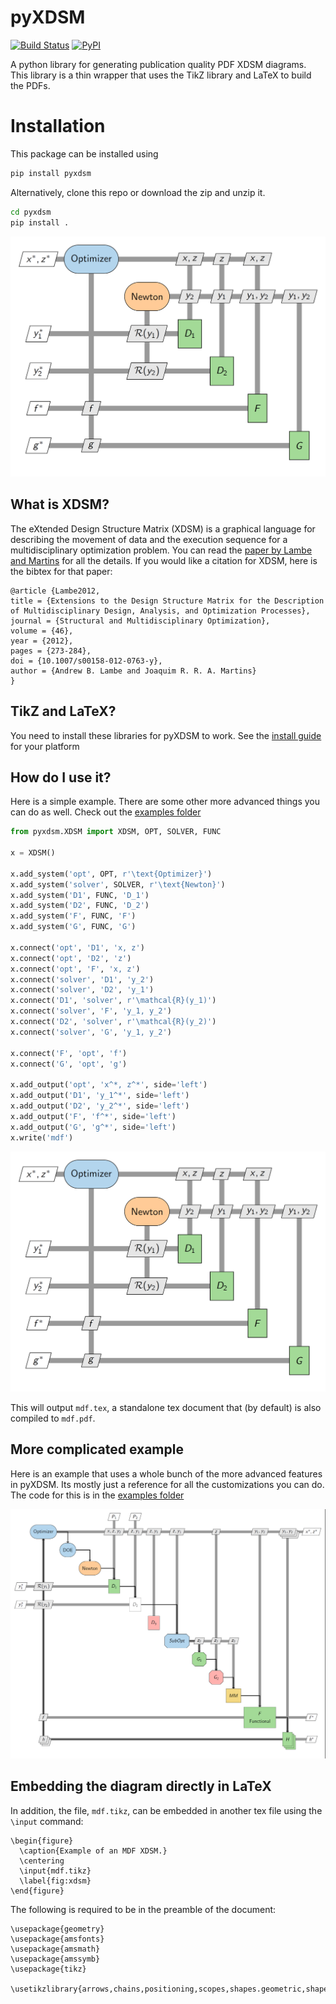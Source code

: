 # pyXDSM
[![Build Status](https://travis-ci.com/mdolab/pyXDSM.svg?branch=master)](https://travis-ci.com/mdolab/pyXDSM)
[![PyPI](https://img.shields.io/pypi/v/pyxdsm)](https://pypi.org/project/pyXDSM/)

A python library for generating publication quality PDF XDSM diagrams.
This library is a thin wrapper that uses the TikZ library and LaTeX to build the PDFs.

# Installation
This package can be installed using 

```bash 
pip install pyxdsm
```

Alternatively, clone this repo or download the zip and unzip it.
```bash 
cd pyxdsm
pip install .
```

![XDSM of MDF](https://github.com/mdolab/pyXDSM/blob/master/doc/images/mdf.png)

## What is XDSM?
The eXtended Design Structure Matrix (XDSM) is a graphical language for describing the movement of data and the execution sequence for a  multidisciplinary optimization  problem.
You can read the [paper by Lambe and Martins](http://mdolab.engin.umich.edu/content/extensions-design-structure-matrix) for all the details.
If you  would like a citation for XDSM, here is the bibtex for that paper:

    @article {Lambe2012,
    title = {Extensions to the Design Structure Matrix for the Description of Multidisciplinary Design, Analysis, and Optimization Processes},
    journal = {Structural and Multidisciplinary Optimization},
    volume = {46},
    year = {2012},
    pages = {273-284},
    doi = {10.1007/s00158-012-0763-y},
    author = {Andrew B. Lambe and Joaquim R. R. A. Martins}
    }


## TikZ and LaTeX?
You need to install these libraries for pyXDSM to work. See the [install guide](https://www.latex-project.org/get/) for your platform

## How do I use it?
Here is a simple example. There are some other more advanced things you can do as well. Check out the [examples folder](https://github.com/mdolab/pyXDSM/blob/master/examples)
```python
from pyxdsm.XDSM import XDSM, OPT, SOLVER, FUNC

x = XDSM()

x.add_system('opt', OPT, r'\text{Optimizer}')
x.add_system('solver', SOLVER, r'\text{Newton}')
x.add_system('D1', FUNC, 'D_1')
x.add_system('D2', FUNC, 'D_2')
x.add_system('F', FUNC, 'F')
x.add_system('G', FUNC, 'G')

x.connect('opt', 'D1', 'x, z')
x.connect('opt', 'D2', 'z')
x.connect('opt', 'F', 'x, z')
x.connect('solver', 'D1', 'y_2')
x.connect('solver', 'D2', 'y_1')
x.connect('D1', 'solver', r'\mathcal{R}(y_1)')
x.connect('solver', 'F', 'y_1, y_2')
x.connect('D2', 'solver', r'\mathcal{R}(y_2)')
x.connect('solver', 'G', 'y_1, y_2')

x.connect('F', 'opt', 'f')
x.connect('G', 'opt', 'g')

x.add_output('opt', 'x^*, z^*', side='left')
x.add_output('D1', 'y_1^*', side='left')
x.add_output('D2', 'y_2^*', side='left')
x.add_output('F', 'f^*', side='left')
x.add_output('G', 'g^*', side='left')
x.write('mdf')
```
![XDSM of MDF](https://github.com/mdolab/pyXDSM/blob/master/doc/images/mdf.png)

This will output `mdf.tex`, a standalone tex document that (by default) is also compiled to `mdf.pdf`.

## More complicated example

Here is an example that uses a whole bunch of the more advanced features in pyXDSM. Its mostly just a reference for all the customizations you can do.
The code for this is in the [examples folder](https://github.com/mdolab/pyXDSM/blob/master/examples/kitchen_sink.py)

![XDSM of With all the bells and whistles](https://github.com/mdolab/pyXDSM/blob/master/doc/images/kitchen_sink.png)

## Embedding the diagram directly in LaTeX

In addition, the file, `mdf.tikz`, can be embedded in another tex file using
the `\input` command:

```
\begin{figure}
  \caption{Example of an MDF XDSM.}
  \centering
  \input{mdf.tikz}
  \label{fig:xdsm}
\end{figure}
```

The following is required to be in the preamble of the document:

```
\usepackage{geometry}
\usepackage{amsfonts}
\usepackage{amsmath}
\usepackage{amssymb}
\usepackage{tikz}

\usetikzlibrary{arrows,chains,positioning,scopes,shapes.geometric,shapes.misc,shadows}
```
